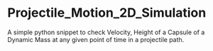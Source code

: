 # Projectile_Motion_2D_Simulation
 A simple python snippet to check Velocity, Height of a Capsule of a Dynamic Mass at any given point of time in a projectile path.
